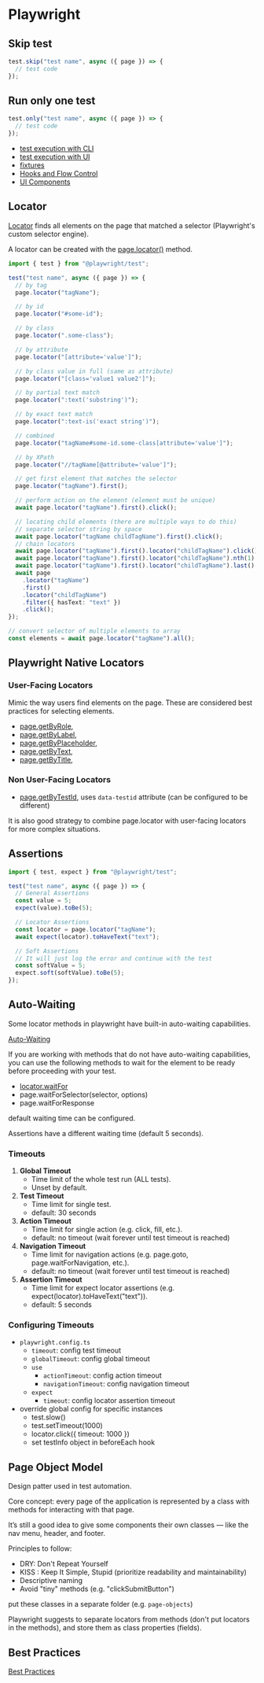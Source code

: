 # Playwright

## Skip test

```typescript
test.skip("test name", async ({ page }) => {
  // test code
});
```

## Run only one test

```typescript
test.only("test name", async ({ page }) => {
  // test code
});
```

- [test execution with CLI]("./text-execution-with-cli.md")
- [test execution with UI]("./text-execution-with-ui.md")
- [fixtures]("./fixtures.md")
- [Hooks and Flow Control]("./hooks-and-flow-control.md")
- [UI Components]("./ui-components.md")

## Locator

[Locator](https://playwright.dev/docs/api/class-locator) finds all elements on the page that matched a selector (Playwright's custom selector engine).

A locator can be created with the [page.locator()](https://playwright.dev/docs/api/class-page#page-locator) method.

```typescript
import { test } from "@playwright/test";

test("test name", async ({ page }) => {
  // by tag
  page.locator("tagName");

  // by id
  page.locator("#some-id");

  // by class
  page.locator(".some-class");

  // by attribute
  page.locator("[attribute='value']");

  // by class value in full (same as attribute)
  page.locator("[class='value1 value2']");

  // by partial text match
  page.locator(":text('substring')");

  // by exact text match
  page.locator(":text-is('exact string')");

  // combined
  page.locator("tagName#some-id.some-class[attribute='value']");

  // by XPath
  page.locator("//tagName[@attribute='value']");

  // get first element that matches the selector
  page.locator("tagName").first();

  // perform action on the element (element must be unique)
  await page.locator("tagName").first().click();

  // locating child elements (there are multiple ways to do this)
  // separate selector string by space
  await page.locator("tagName childTagName").first().click();
  // chain locators
  await page.locator("tagName").first().locator("childTagName").click();
  await page.locator("tagName").first().locator("childTagName").nth(1).click();
  await page.locator("tagName").first().locator("childTagName").last().click();
  await page
    .locator("tagName")
    .first()
    .locator("childTagName")
    .filter({ hasText: "text" })
    .click();
});

// convert selector of multiple elements to array
const elements = await page.locator("tagName").all();
```

## Playwright Native Locators

### User-Facing Locators

Mimic the way users find elements on the page. These are considered best practices for selecting elements.

- [page.getByRole](https://playwright.dev/docs/api/class-page#page-get-by-role),
- [page.getByLabel](https://playwright.dev/docs/api/class-page#page-get-by-label),
- [page.getByPlaceholder](https://playwright.dev/docs/api/class-page#page-get-by-placeholder),
- [page.getByText](https://playwright.dev/docs/api/class-page#page-get-by-text),
- [page.getByTitle](https://playwright.dev/docs/api/class-page#page-get-by-title),

### Non User-Facing Locators

- [page.getByTestId](https://playwright.dev/docs/api/class-page#page-get-by-test-id),
  uses `data-testid` attribute (can be configured to be different)

It is also good strategy to combine page.locator with user-facing locators for more complex situations.

## Assertions

```typescript
import { test, expect } from "@playwright/test";

test("test name", async ({ page }) => {
  // General Assertions
  const value = 5;
  expect(value).toBe(5);

  // Locator Assertions
  const locator = page.locator("tagName");
  await expect(locator).toHaveText("text");

  // Soft Assertions
  // It will just log the error and continue with the test
  const softValue = 5;
  expect.soft(softValue).toBe(5);
});
```

## Auto-Waiting

Some locator methods in playwright have built-in auto-waiting capabilities.

[Auto-Waiting](https://playwright.dev/docs/actionability)

If you are working with methods that do not have auto-waiting capabilities, you can use the following methods to wait for the element to be ready before proceeding with your test.

- [locator.waitFor](https://playwright.dev/docs/api/class-locator#locator-wait-for)
- page.waitForSelector(selector, options)
- page.waitForResponse

default waiting time can be configured.

Assertions have a different waiting time (default 5 seconds).

### Timeouts

1. **Global Timeout**
   - Time limit of the whole test run (ALL tests).
   - Unset by default.
2. **Test Timeout**
   - Time limit for single test.
   - default: 30 seconds
3. **Action Timeout**
   - Time limit for single action (e.g. click, fill, etc.).
   - default: no timeout (wait forever until test timeout is reached)
4. **Navigation Timeout**
   - Time limit for navigation actions (e.g. page.goto, page.waitForNavigation, etc.).
   - default: no timeout (wait forever until test timeout is reached)
5. **Assertion Timeout**
   - Time limit for expect locator assertions (e.g. expect(locator).toHaveText("text")).
   - default: 5 seconds

### Configuring Timeouts

- `playwright.config.ts`
  - `timeout`: config test timeout
  - `globalTimeout`: config global timeout
  - `use`
    - `actionTimeout`: config action timeout
    - `navigationTimeout`: config navigation timeout
  - `expect`
    - `timeout`: config locator assertion timeout
- override global config for specific instances
  - test.slow()
  - test.setTimeout(1000)
  - locator.click({ timeout: 1000 })
  - set testInfo object in beforeEach hook

## Page Object Model

Design patter used in test automation.

Core concept: every page of the application is represented by a class with methods for interacting with that page.

It’s still a good idea to give some components their own classes — like the nav menu, header, and footer.

Principles to follow:

- DRY: Don't Repeat Yourself
- KISS : Keep It Simple, Stupid (prioritize readability and maintainability)
- Descriptive naming
- Avoid "tiny" methods (e.g. "clickSubmitButton")

put these classes in a separate folder (e.g. `page-objects`)

Playwright suggests to separate locators from methods (don't put locators in the methods), and store them as class properties (fields).

## Best Practices

[Best Practices](https://playwright.dev/docs/best-practices)
